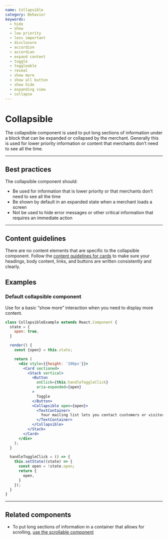 ```yaml
---
name: Collapsible
category: Behavior
keywords:
  - hide
  - show
  - low priority
  - less important
  - disclosure
  - accordion
  - accordian
  - expand content
  - toggle
  - toggleable
  - reveal
  - show more
  - show all button
  - show hide
  - expanding view
  - collapse
---
```


# Collapsible
The collapsible component is used to put long sections of information under a
block that can be expanded or collapsed by the merchant. Generally this is
used for lower priority information or content that merchants don’t need to see
all the time.

---

## Best practices
The collapsible component should:

* Be used for information that is lower priority or that merchants don’t need
to see all the time
* Be shown by default in an expanded state when a merchant loads a screen
* Not be used to hide error messages or other critical information that requires
an immediate action

---

## Content guidelines
There are no content elements that are specific to the collapsible component. Follow the [content guidelines for cards](/components/structure/card) to make sure your headings, body content, links, and buttons are written consistently and clearly.

## Examples

### Default collapsible component

Use for a basic “show more” interaction when you need to display more content.

```jsx
class CollapsibleExample extends React.Component {
  state = {
    open: true,
  }

  render() {
    const {open} = this.state;

    return (
      <div style={{height: '200px'}}>
        <Card sectioned>
          <Stack vertical>
            <Button
              onClick={this.handleToggleClick}
              aria-expanded={open}
            >
              Toggle
            </Button>
            <Collapsible open={open}>
              <TextContainer>
                Your mailing list lets you contact customers or visitors who have shown an interest in your store. Reach out to them with exclusive offers or updates about your products.
              </TextContainer>
            </Collapsible>
          </Stack>
        </Card>
      </div>
    );
  }

  handleToggleClick = () => {
    this.setState((state) => {
      const open = !state.open;
      return {
        open,
      }
    });
  }
}
```

---

## Related components

* To put long sections of information in a container that allows for scrolling, [use the scrollable component](/components/behavior/scrollable)
